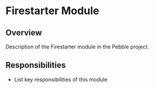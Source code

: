# Firestarter Module

## Overview
Description of the Firestarter module in the Pebble project.

## Responsibilities
- List key responsibilities of this module
